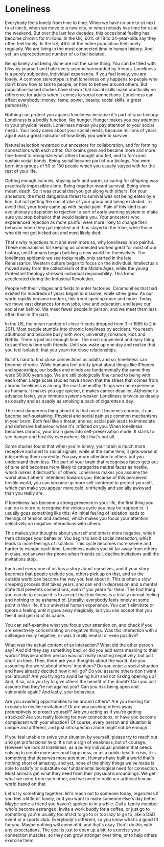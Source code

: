 # Loneliness

Everybody feels lonely from time to time. When we have no one to sit next to at lunch, when we move to a new city, or when nobody has time for us at the weekend. But over the last few decades, this occasional feeling has become chronic for millions. In the UK, 60% of 18 to 34-year-olds say they often feel lonely. In the US, 46% of the entire population feel lonely regularly. We are living in the most connected time in human history. And yet, an unprecedented number of us feel isolated.

Being lonely and being alone are not the same thing. You can be filled with bliss by yourself and hate every second surrounded by friends. Loneliness is a purely subjective, individual experience. If you feel lonely, you are lonely. A common stereotype is that loneliness only happens to people who don't know how to talk to people, or how to behave around others. But population-based studies have shown that social skills make practically no difference for adults when it comes to social connections. Loneliness can affect everybody: money, fame, power, beauty, social skills, a great personality;

Nothing can protect you against loneliness because it's part of your biology. Loneliness is a bodily function, like hunger. Hunger makes you pay attention to your physical needs. Loneliness makes you pay attention to your social needs. Your body cares about your social needs, because millions of years ago it was a great indicator of how likely you were to survive.

Natural selection rewarded our ancestors for collaboration, and for forming connections with each other. Our brains grew and became more and more fine-tuned to recognize what others thought and felt, and to form and sustain social bonds. Being social became part of our biology. You were born into groups of 50 to 150 people which you usually stayed with for the rest of your life.

Getting enough calories, staying safe and warm, or caring for offspring was practically impossible alone. Being together meant survival. Being alone meant death. So it was crucial that you got along with others. For your ancestors, the most dangerous threat to survival was not being eaten by a lion, but not getting the social vibe of your group and being excluded. To avoid that, your body came up with 'social pain'. Pain of this kind is an evolutionary adaptation to rejection: a sort of early warning system to make sure you stop behavior that would isolate you. Your ancestors who experienced rejection as more painful were more likely to change their behavior when they got rejected and thus stayed in the tribe, while those who did not got kicked out and most likely died.

That's why rejections hurt and even more so, why loneliness is so painful. These mechanisms for keeping us connected worked great for most of our history, until humans began building a new world for themselves. The loneliness epidemic we see today really only started in the late Renaissance. Western culture began to focus on the individual. Intellectuals moved away from the collectivism of the Middle Ages, while the young Protestant theology stressed individual responsibility. This trend accelerated during the Industrial Revolution.

People left their villages and fields to enter factories. Communities that had existed for hundreds of years began to dissolve, while cities grew. As our world rapidly became modern, this trend sped up more and more. Today, we move vast distances for new jobs, love and education, and leave our social net behind. We meet fewer people in person, and we meet them less often than in the past.

In the US, the mean number of close friends dropped from 3 in 1985 to 2 in 2011. Most people stumble into chronic loneliness by accident. You reach adulthood and become busy with work, university, romance, kids and Netflix. There's just not enough time. The most convenient and easy thing to sacrifice is time with friends. Until you wake up one day and realize that you feel isolated; that you yearn for close relationships.

But it's hard to find close connections as adults and so, loneliness can become chronic. While humans feel pretty great about things like iPhones and spaceships, our bodies and minds are fundamentally the same they were 50,000 years ago. We are still biologically fine-tuned to being with each other. Large scale studies have shown that the stress that comes from chronic loneliness is among the most unhealthy things we can experience as humans. It makes you age quicker, it makes cancer deadlier, Alzheimer's advance faster, your immune systems weaker. Loneliness is twice as deadly as obesity and as deadly as smoking a pack of cigarettes a day.

The most dangerous thing about it is that once it becomes chronic, it can become self-sustaining. Physical and social pain use common mechanisms in your brain. Both feel like a threat, and so, social pain leads to immediate and defensive behaviour when it's inflicted on you. When loneliness becomes chronic, your brain goes into self-preservation mode. It starts to see danger and hostility everywhere. But that's not all.

Some studies found that when you're lonely, your brain is much more receptive and alert to social signals, while at the same time, it gets worse at interpreting them correctly. You pay more attention to others but you understand them less. The part of your brain that recognises faces gets out of tune and becomes more likely to categorize neutral faces as hostile, which makes it distrustful of others. Loneliness makes you assume the worst about others' intentions towards you. Because of this perceived hostile world, you can become up more self-centered to protect yourself, which can make you appear more cold, unfriendly and socially awkward than you really are.

If loneliness has become a strong presence in your life, the first thing you can do is to try to recognise the vicious cycle you may be trapped in. It usually goes something like this: An initial feeling of isolation leads to feelings of tension and sadness, which makes you focus your attention selectively on negative interactions with others.

This makes your thoughts about yourself and others more negative, which then changes your behavior. You begin to avoid social interaction, which leads to more feelings of isolation. This cycle becomes more severe and harder to escape each time. Loneliness makes you sit far away from others in class, not answer the phone when friends call, decline invitations until the invitations stop.

Each and every one of us has a story about ourselves, and if your story becomes that people exclude you, others pick up on that, and so the outside world can become the way you feel about it. This is often a slow creeping process that takes years, and can end in depression and a mental state that prevents connections, even if you yearn for them. The first thing you can do to escape it is to accept that loneliness is a totally normal feeling and nothing to be ashamed of. Literally, everybody feels lonely at some point in their life, it's a universal human experience. You can't eliminate or ignore a feeling until it goes away magically, but you can accept that you feel it and get rid of its cause.

You can self-examine what you focus your attention on, and check if you are selectively concentrating on negative things. Was this interaction with a colleague really negative, or was it really neutral or even positive?

What was the actual content of an interaction? What did the other person say? And did they say something bad, or did you add extra meaning to their words? Maybe another person was not really reacting negatively, but just short on time. Then, there are your thoughts about the world. Are you assuming the worst about others' intentions? Do you enter a social situation and have already decided how it will go? Do you assume others don't want you around? Are you trying to avoid being hurt and not risking opening up? And, if so, can you try to give others the benefit of the doubt? Can you just assume that they're not against you? Can you risk being open and vulnerable again? And lastly, your behaviour.

Are you avoiding opportunities to be around others? Are you looking for excuses to decline invitations? Or are you pushing others away preemptively to protect yourself? Are you acting as if you're getting attacked? Are you really looking for new connections, or have you become complacent with your situation? Of course, every person and situation is unique and different, and just introspection alone might not be enough.

If you feel unable to solve your situation by yourself, please try to reach out and get professional help. It's not a sign of weakness, but of courage. However we look at loneliness, as a purely individual problem that needs solving to create more personal happiness, or as a public health crisis, it is something that deserves more attention. Humans have built a world that's nothing short of amazing, and yet, none of the shiny things we've made is able to satisfy or substitute our fundamental biological need for connection. Most animals get what they need from their physical surroundings. We get what we need from each other, and we need to build our artificial human world based on that.

Let's try something together: let's reach out to someone today, regardless if you feel a little bit lonely, or if you want to make someone else's day better. Maybe write a friend you haven't spoken to in a while. Call a family member who's become estranged. Invite a work buddy for a coffee, or just go to something you're usually too afraid to go to or too lazy to go to, like a D&D event or a sports club. Everybody's different, so you know what's a good fit for you. Maybe nothing will come of it, and that's okay.  Don't do this with any expectations. The goal is just to open up a bit; to exercise your connection muscles, so they can grow stronger over time, or to help others exercise them.
